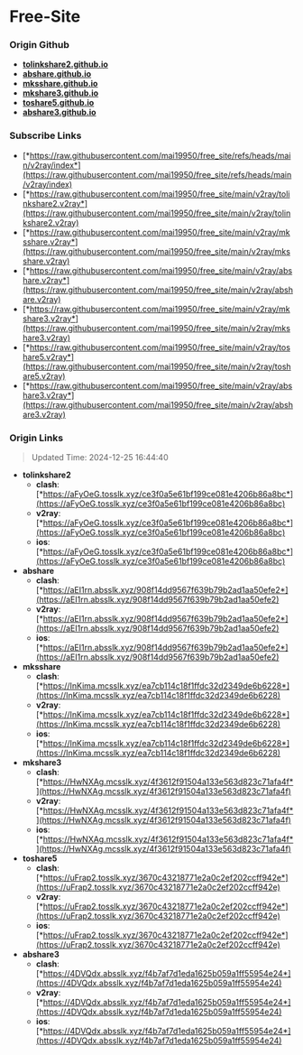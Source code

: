 # Free-Site

### Origin Github

- [**tolinkshare2.github.io**](https://github.com/tolinkshare2/tolinkshare2.github.io)
- [**abshare.github.io**](https://github.com/abshare/abshare.github.io)
- [**mksshare.github.io**](https://github.com/mksshare/mksshare.github.io)
- [**mkshare3.github.io**](https://github.com/mkshare3/mkshare3.github.io)
- [**toshare5.github.io**](https://github.com/toshare5/toshare5.github.io)
- [**abshare3.github.io**](https://github.com/abshare3/abshare3.github.io)

### Subscribe Links

- [*https://raw.githubusercontent.com/mai19950/free_site/refs/heads/main/v2ray/index*](https://raw.githubusercontent.com/mai19950/free_site/refs/heads/main/v2ray/index)
- [*https://raw.githubusercontent.com/mai19950/free_site/main/v2ray/tolinkshare2.v2ray*](https://raw.githubusercontent.com/mai19950/free_site/main/v2ray/tolinkshare2.v2ray)
- [*https://raw.githubusercontent.com/mai19950/free_site/main/v2ray/mksshare.v2ray*](https://raw.githubusercontent.com/mai19950/free_site/main/v2ray/mksshare.v2ray)
- [*https://raw.githubusercontent.com/mai19950/free_site/main/v2ray/abshare.v2ray*](https://raw.githubusercontent.com/mai19950/free_site/main/v2ray/abshare.v2ray)
- [*https://raw.githubusercontent.com/mai19950/free_site/main/v2ray/mkshare3.v2ray*](https://raw.githubusercontent.com/mai19950/free_site/main/v2ray/mkshare3.v2ray)
- [*https://raw.githubusercontent.com/mai19950/free_site/main/v2ray/toshare5.v2ray*](https://raw.githubusercontent.com/mai19950/free_site/main/v2ray/toshare5.v2ray)
- [*https://raw.githubusercontent.com/mai19950/free_site/main/v2ray/abshare3.v2ray*](https://raw.githubusercontent.com/mai19950/free_site/main/v2ray/abshare3.v2ray)

### Origin Links

> Updated Time: 2024-12-25 16:44:40

- **tolinkshare2**
  - **clash**: [*https://aFyOeG.tosslk.xyz/ce3f0a5e61bf199ce081e4206b86a8bc*](https://aFyOeG.tosslk.xyz/ce3f0a5e61bf199ce081e4206b86a8bc)
  - **v2ray**: [*https://aFyOeG.tosslk.xyz/ce3f0a5e61bf199ce081e4206b86a8bc*](https://aFyOeG.tosslk.xyz/ce3f0a5e61bf199ce081e4206b86a8bc)
  - **ios**: [*https://aFyOeG.tosslk.xyz/ce3f0a5e61bf199ce081e4206b86a8bc*](https://aFyOeG.tosslk.xyz/ce3f0a5e61bf199ce081e4206b86a8bc)
- **abshare**
  - **clash**: [*https://aEI1rn.absslk.xyz/908f14dd9567f639b79b2ad1aa50efe2*](https://aEI1rn.absslk.xyz/908f14dd9567f639b79b2ad1aa50efe2)
  - **v2ray**: [*https://aEI1rn.absslk.xyz/908f14dd9567f639b79b2ad1aa50efe2*](https://aEI1rn.absslk.xyz/908f14dd9567f639b79b2ad1aa50efe2)
  - **ios**: [*https://aEI1rn.absslk.xyz/908f14dd9567f639b79b2ad1aa50efe2*](https://aEI1rn.absslk.xyz/908f14dd9567f639b79b2ad1aa50efe2)
- **mksshare**
  - **clash**: [*https://InKima.mcsslk.xyz/ea7cb114c18f1ffdc32d2349de6b6228*](https://InKima.mcsslk.xyz/ea7cb114c18f1ffdc32d2349de6b6228)
  - **v2ray**: [*https://InKima.mcsslk.xyz/ea7cb114c18f1ffdc32d2349de6b6228*](https://InKima.mcsslk.xyz/ea7cb114c18f1ffdc32d2349de6b6228)
  - **ios**: [*https://InKima.mcsslk.xyz/ea7cb114c18f1ffdc32d2349de6b6228*](https://InKima.mcsslk.xyz/ea7cb114c18f1ffdc32d2349de6b6228)
- **mkshare3**
  - **clash**: [*https://HwNXAg.mcsslk.xyz/4f3612f91504a133e563d823c71afa4f*](https://HwNXAg.mcsslk.xyz/4f3612f91504a133e563d823c71afa4f)
  - **v2ray**: [*https://HwNXAg.mcsslk.xyz/4f3612f91504a133e563d823c71afa4f*](https://HwNXAg.mcsslk.xyz/4f3612f91504a133e563d823c71afa4f)
  - **ios**: [*https://HwNXAg.mcsslk.xyz/4f3612f91504a133e563d823c71afa4f*](https://HwNXAg.mcsslk.xyz/4f3612f91504a133e563d823c71afa4f)
- **toshare5**
  - **clash**: [*https://uFrap2.tosslk.xyz/3670c43218771e2a0c2ef202ccff942e*](https://uFrap2.tosslk.xyz/3670c43218771e2a0c2ef202ccff942e)
  - **v2ray**: [*https://uFrap2.tosslk.xyz/3670c43218771e2a0c2ef202ccff942e*](https://uFrap2.tosslk.xyz/3670c43218771e2a0c2ef202ccff942e)
  - **ios**: [*https://uFrap2.tosslk.xyz/3670c43218771e2a0c2ef202ccff942e*](https://uFrap2.tosslk.xyz/3670c43218771e2a0c2ef202ccff942e)
- **abshare3**
  - **clash**: [*https://4DVQdx.absslk.xyz/f4b7af7d1eda1625b059a1ff55954e24*](https://4DVQdx.absslk.xyz/f4b7af7d1eda1625b059a1ff55954e24)
  - **v2ray**: [*https://4DVQdx.absslk.xyz/f4b7af7d1eda1625b059a1ff55954e24*](https://4DVQdx.absslk.xyz/f4b7af7d1eda1625b059a1ff55954e24)
  - **ios**: [*https://4DVQdx.absslk.xyz/f4b7af7d1eda1625b059a1ff55954e24*](https://4DVQdx.absslk.xyz/f4b7af7d1eda1625b059a1ff55954e24)
